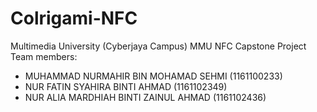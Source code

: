 # Colrigami-NFC
Multimedia University (Cyberjaya Campus)
MMU NFC Capstone Project
Team members:
- MUHAMMAD NURMAHIR BIN MOHAMAD SEHMI (1161100233)
- NUR FATIN SYAHIRA BINTI AHMAD (1161102349)
- NUR ALIA MARDHIAH BINTI ZAINUL AHMAD (1161102436)
